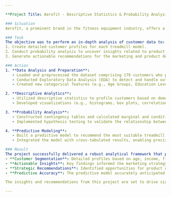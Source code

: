 ```yaml
---

**Project Title: Aerofit - Descriptive Statistics & Probability Analysis**

### Situation
Aerofit, a prominent brand in the fitness equipment industry, offers a range of treadmills to a diverse customer base. The company needed a comprehensive analysis to identify customer profiles and understand the target audience for each treadmill model (KP281, KP481, and KP781). This was critical for enhancing targeted marketing strategies, optimizing product positioning, and increasing overall market share.

### Task
The objective was to perform an in-depth analysis of customer data to:
1. Create detailed customer profiles for each treadmill model.
2. Conduct probability analysis to uncover insights related to product preferences across different demographics.
3. Generate actionable recommendations for the marketing and product development teams based on the findings.

### Action
1. **Data Analysis and Preparation**:
   - Loaded and preprocessed the dataset comprising 179 customers who purchased treadmills.
   - Conducted Exploratory Data Analysis (EDA) to detect and handle outliers, ensuring data quality and consistency.
   - Created new categorical features (e.g., Age Groups, Education Level, Fitness Level) for nuanced customer segmentation.

2. **Descriptive Analytics**:
   - Utilized descriptive statistics to profile customers based on demographic and behavioral attributes, highlighting key differences across product preferences.
   - Developed visualizations (e.g., histograms, box plots, correlation matrices) to identify trends and patterns.

3. **Probability Analysis**:
   - Constructed contingency tables and calculated marginal and conditional probabilities to understand customer behavior and product affinity.
   - Implemented hypothesis testing to validate the relationship between demographic factors (e.g., Gender, Fitness Level) and treadmill preferences.

4. **Predictive Modeling**:
   - Built a predictive model to recommend the most suitable treadmill for each customer segment, achieving an accuracy rate of 88.83%.
   - Integrated the model with cross-tabulated results, enabling precise product recommendations and enhancing decision-making for targeted marketing.

### Result
The project successfully delivered a robust analytical framework that provided Aerofit with:
- **Customer Segmentation**: Detailed profiles based on age, income, fitness level, and education, enabling more effective targeting.
- **Actionable Insights**: Key findings informed the marketing strategy, such as focusing KP281 promotions on young adults and tailoring KP781 campaigns towards high-income, high-fitness customers.
- **Strategic Recommendations**: Identified opportunities for product development and marketing, including partnerships with fitness influencers and the creation of high-end product variants for affluent customers.
- **Predictive Accuracy**: The predictive model accurately anticipated customer preferences for 88.83% of the cases, enhancing the precision of Aerofit’s marketing efforts.

The insights and recommendations from this project are set to drive significant improvements in Aerofit’s customer engagement, product positioning, and sales performance.

---
```


